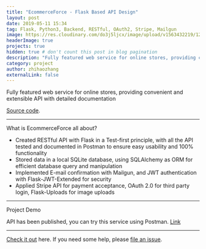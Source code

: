 ```yaml
---
title: "EcommerceForce - Flask Based API Design"
layout: post
date: 2019-05-11 15:34
tag: Flask, Python3, Backend, RESTful, OAuth2, Stripe, Mailgun 
image: https://res.cloudinary.com/do3j5ljcx/image/upload/v1563432219/1200px-Flask_logo.svg.png
headerImage: true
projects: true
hidden: true # don't count this post in blog pagination
description: "Fully featured web service for online stores, providing convenient and extensible API with detailed documentation"
category: project
author: zhihaozhang
externalLink: false
---
```




Fully featured web service for online stores, providing convenient and extensible API with detailed documentation

[Source code](https://github.com/zhihaozhangim/EcommerceForce). 

---

What is EcommerceForce all about?

- Created RESTful API with Flask in a Test-first principle, with all the API tested and documented in Postman to ensure easy usability and 100% functionality 
- Stored data in a local SQLite database, using SQLAlchemy as ORM for efficient database query and manipulation
- Implemented E-mail confirmation with Mailgun, and JWT authentication with Flask-JWT-Extended for security
- Applied Stripe API for payment acceptance, OAuth 2.0 for third party login, Flask-Uploads for image uploads

---

Project Demo

API has been published, you can try this service using Postman.
[Link](https://documenter.getpostman.com/view/4791858/SVSLpnra?version=latest)


---

[Check it out](https://github.com/zhihaozhangim/EcommerceForce) here.
If you need some help, please [file an issue](https://github.com/zhihaozhangim/EcommerceForce/issues).
